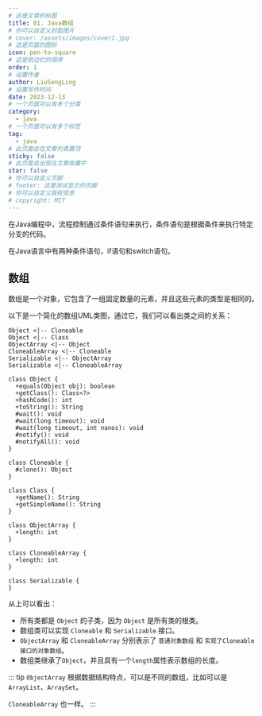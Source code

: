 ```yaml
---
# 这是文章的标题
title: 01. Java数组
# 你可以自定义封面图片
# cover: /assets/images/cover1.jpg
# 这是页面的图标
icon: pen-to-square
# 这是侧边栏的顺序
order: 1
# 设置作者
author: LiuSongLing
# 设置写作时间
date: 2023-12-13
# 一个页面可以有多个分类
category:
  - java
# 一个页面可以有多个标签
tag:
  - java
# 此页面会在文章列表置顶
sticky: false
# 此页面会出现在文章收藏中
star: false
# 你可以自定义页脚
# footer: 这是测试显示的页脚
# 你可以自定义版权信息
# copyright: MIT
---
```


在Java编程中，流程控制通过条件语句来执行，条件语句是根据条件来执行特定分支的代码。

在Java语言中有两种条件语句，if语句和switch语句。

<!-- more -->

## 数组

数组是一个对象，它包含了一组固定数量的元素，并且这些元素的类型是相同的。

以下是一个简化的数组UML类图，通过它，我们可以看出类之间的关系：

```class
Object <|-- Cloneable
Object <|-- Class
ObjectArray <|-- Object
CloneableArray <|-- Cloneable
Serializable <|-- ObjectArray
Serializable <|-- CloneableArray

class Object {
  +equals(Object obj): boolean
  +getClass(): Class<?>
  +hashCode(): int
  +toString(): String
  #wait(): void
  #wait(long timeout): void
  #wait(long timeout, int nanos): void
  #notify(): void
  #notifyAll(): void
}

class Cloneable {
  #clone(): Object
}

class Class {
  +getName(): String
  +getSimpleName(): String
}

class ObjectArray {
  +length: int
}

class CloneableArray {
  +length: int
}

class Serializable {
}
```

从上可以看出：

- 所有类都是 `Object` 的子类，因为 `Object` 是所有类的根类。
- 数组类可以实现 `Cloneable` 和 `Serializable` 接口。
- `ObjectArray` 和 `CloneableArray` 分别表示了 `普通对象数组` 和 `实现了Cloneable接口的对象数组`。
- 数组类继承了`Object`，并且具有一个`length`属性表示数组的长度。

::: tip
`ObjectArray` 根据数据结构特点，可以是不同的数组，比如可以是 `ArrayList`、`ArraySet`。

`CloneableArray` 也一样。
:::